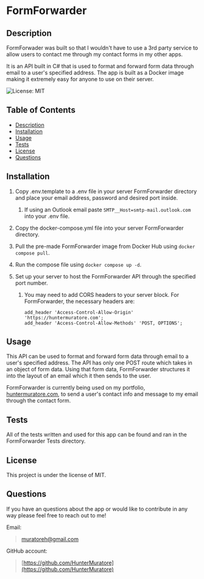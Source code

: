 # FormForwarder

## Description

FormForwader was built so that I wouldn't have to use a 3rd party service to allow users to contact me through my contact forms in my other apps.

It is an API built in C# that is used to format and forward form data through email to a user's specified address.
The app is built as a Docker image making it extremely easy for anyone to use on their server.

![License: MIT](https://img.shields.io/badge/License-MIT-yellow.svg)

## Table of Contents

- [Description](#description)
- [Installation](#installation)
- [Usage](#usage)
- [Tests](#tests)
- [License](#license)
- [Questions](#questions)

## Installation

1. Copy .env.template to a .env file in your server FormForwarder directory and place your email address, password and desired port inside.
    1. If using an Outlook email paste `SMTP__Host=smtp-mail.outlook.com` into your .env file.

2. Copy the docker-compose.yml file into your server FormForwarder directory.
    
3. Pull the pre-made FormForwarder image from Docker Hub using `docker compose pull`.

4. Run the compose file using `docker compose up -d`.

5. Set up your server to host the FormForwarder API through the specified port number.
    1. You may need to add CORS headers to your server block. For FormForwarder, the necessary headers are:
        ```
        add_header 'Access-Control-Allow-Origin' 'https://huntermuratore.com';
        add_header 'Access-Control-Allow-Methods' 'POST, OPTIONS';   
        ```

## Usage

This API can be used to format and forward form data through email to a user's specified address. The API has only one POST route which takes in an object of form data.
Using that form data, FormForwarder structures it into the layout of an email which it then sends to the user. 

FormForwarder is currently being used on my portfolio, [huntermuratore.com](https://huntermuratore.com/), to send a user's contact info and message to my email through the contact form.

## Tests

All of the tests written and used for this app can be found and ran in the FormForwarder Tests directory.

## License

This project is under the license of MIT.

## Questions

If you have an questions about the app or would like to contribute in any way please feel free to reach out to me!

Email:
>[muratoreh@gmail.com](mailto:muratoreh@gmail.com?subject=[GitHub]%20Form%20Forwarder)

GitHub account:
>[https://github.com/HunterMuratore](https://github.com/HunterMuratore)
